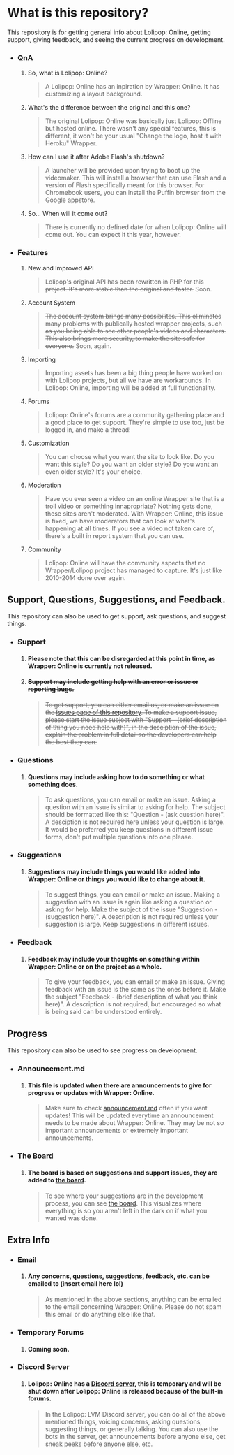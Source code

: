 # What is this repository?
This repository is for getting general info about Lolipop: Online, getting support, giving feedback, and seeing the current progress on development.

* ### QnA
  1. So, what is Lolipop: Online? 
        > A Lolipop: Online has an inpiration by Wrapper: Online. It has customizing a layout background.
  2. What's the difference between the original and this one? 
        > The original Lolipop: Online was basically just Lolipop: Offline but hosted online. There wasn't any special features, this is different, it won't be your usual "Change the logo, host it with Heroku" Wrapper. 
  3. How can I use it after Adobe Flash's shutdown?
        > A launcher will be provided upon trying to boot up the videomaker. This will install a browser that can use Flash and a version of Flash specifically meant for this browser. For Chromebook users, you can install the Puffin browser from the Google appstore. 
  4. So... When will it come out? 
        > There is currently no defined date for when Lolipop: Online will come out. You can expect it this year, however.  

* ### Features
  1. New and Improved API
        > ~~Lolipop's original API has been rewritten in PHP for this project. It's more stable than the original and faster.~~ Soon.
  2. Account System
        > ~~The account system brings many possibilites. This eliminates many problems with publically hosted wrapper projects, such as you being able to see other people's videos and characters. This also brings more security, to make the site safe for everyone.~~ Soon, again.
  3. Importing
        > Importing assets has been a big thing people have worked on with Lolipop projects, but all we have are workarounds. In Lolipop: Online, importing will be added at full functionality.
  4. Forums
        > Lolipop: Online's forums are a community gathering place and a good place to get support. They're simple to use too, just be logged in, and make a thread!
  5. Customization
        > You can choose what you want the site to look like. Do you want this style? Do you want an older style? Do you want an even older style? It's your choice.
  6. Moderation
        > Have you ever seen a video on an online Wrapper site that is a troll video or something innapropriate? Nothing gets done, these sites aren't moderated. With Wrapper: Online, this issue is fixed, we have moderators that can look at what's happening at all times. If you see a video not taken care of, there's a built in report system that you can use.
  7. Community
        > Lolipop: Online will have the community aspects that no Wrapper/Lolipop project has managed to capture. It's just like 2010-2014 done over again.

## Support, Questions, Suggestions, and Feedback.
This repository can also be used to get support, ask questions, and suggest things.

* ### Support
  1. #### Please note that this can be disregarded at this point in time, as Wrapper: Online is currently not released.
  2. #### ~~Support may include getting help with an error or issue or reporting bugs.~~
        > ~~To get support, you can either email us, or make an issue on the [issues page of this repository](https://github.com/lolipop-online/info/issues). To make a support issue, please start the issue subject with "Support - (brief description of thing you need help with)", in the desciption of the issue, explain the problem in full detail so the developers can help the best they can.~~

* ### Questions
  1. #### Questions may include asking how to do something or what something does. 
        > To ask questions, you can email or make an issue. Asking a question with an issue is similar to asking for help. The subject should be formatted like this: "Question - (ask question here)". A desciption is not required here unless your question is large. It would be preferred you keep questions in different issue forms, don't put multiple questions into one please.

* ### Suggestions
  1. #### Suggestions may include things you would like added into Wrapper: Online or things you would like to change about it.
        > To suggest things, you can email or make an issue. Making a suggestion with an issue is again like asking a question or asking for help. Make the subject of the issue "Suggestion - (suggestion here)". A description is not required unless your suggestion is large. Keep suggestions in different issues.

* ### Feedback
  1. #### Feedback may include your thoughts on something within Wrapper: Online or on the project as a whole.
        > To give your feedback, you can email or make an issue. Giving feedback with an issue is the same as the ones before it. Make the subject "Feedback - (brief description of what you think here)". A description is not required, but encouraged so what is being said can be understood entirely.

## Progress
This repository can also be used to see progress on development.

* ### Announcement.md
   1. #### This file is updated when there are announcements to give for progress or updates with Wrapper: Online.
        > Make sure to check [announcement.md](https://github.com/lolipop-online/info/blob/main/announcement.md) often if you want updates! This will be updated everytime an announcement needs to be made about Wrapper: Online. They may be not so important announcements or extremely important announcements.

* ### The Board
   1. #### The board is based on suggestions and support issues, they are added to [the board](https://github.com/lolipop-online/info/projects/1).
        > To see where your suggestions are in the development process, you can see [the board](https://github.com/lolipop-online/info/projects/1). This visualizes where everything is so you aren't left in the dark on if what you wanted was done.

## Extra Info

* ### Email
   1. #### Any concerns, questions, suggestions, feedback, etc. can be emailed to (insert email here lol)
        > As mentioned in the above sections, anything can be emailed to the email concerning Wrapper: Online. Please do not spam this email or do anything else like that. 

* ### Temporary Forums
   1. #### Coming soon.

* ### Discord Server
   1. #### Lolipop: Online has a [Discord server](https://discord.gg/hvfdrxVnyr), this is temporary and will be shut down after Lolipop: Online is released because of the built-in forums.
        > In the Lolipop: LVM Discord server, you can do all of the above mentioned things, voicing concerns, asking questions, suggesting things, or generally talking. You can also use the bots in the server, get announcements before anyone else, get sneak peeks before anyone else, etc.
